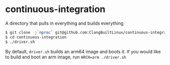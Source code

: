 # continuous-integration
A directory that pulls in everything and builds everything

```sh
$ git clone -j`nproc` git@github.com:ClangBuiltLinux/continuous-integration.git
$ cd continuous-integration
$ ./driver.sh
```
By default, `driver.sh` builds an arm64 image and boots it. If you would like to build and boot an arm image, run `ARCH=arm ./driver.sh`
